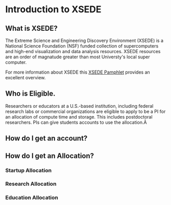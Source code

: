 # Introduction to XSEDE

## What is XSEDE?

The Extreme Science and Engineering Discovery Environment (XSEDE) is a National Science Foundation (NSF) funded collection of supercomputers and high-end visualization and data analysis resources. XSEDE resources are an order of magnatude greater than most Universty's local super computer.

For more information about XSEDE this [XSEDE Pamphlet](https://www.xsede.org/documents/10157/169907/what-is-XSEDE.pdf) provides an excellent overview.

## Who is Eligible.

Researchers or educators at a U.S.-based institution, including federal research labs or commercial organizations are eligible to apply to be a PI for an allocation of compute time and storage.  This includes postdoctoral researchers. PIs can give students accounts to use the allocation.Â

## How do I get an account?

## How do I get an Allocation?

### Startup Allocation

### Research Allocation

### Education Allocation
